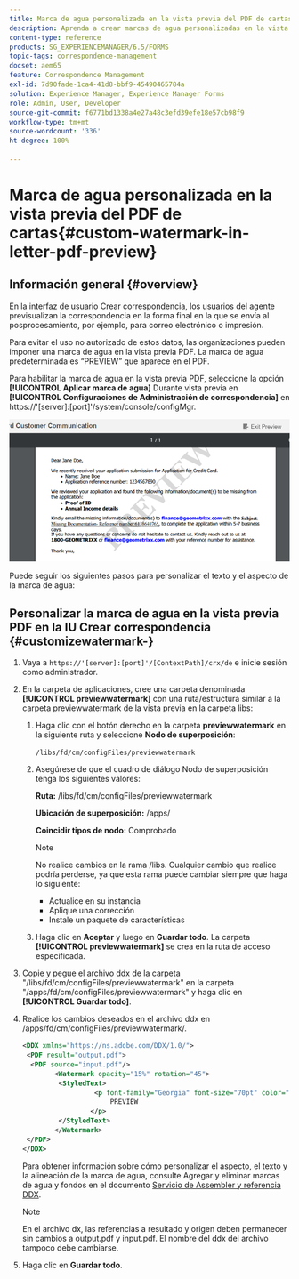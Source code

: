 ```yaml
---
title: Marca de agua personalizada en la vista previa del PDF de cartas
description: Aprenda a crear marcas de agua personalizadas en la vista previa PDF de la carta.
content-type: reference
products: SG_EXPERIENCEMANAGER/6.5/FORMS
topic-tags: correspondence-management
docset: aem65
feature: Correspondence Management
exl-id: 7d90fade-1ca4-41d8-bbf9-45490465784a
solution: Experience Manager, Experience Manager Forms
role: Admin, User, Developer
source-git-commit: f6771bd1338a4e27a48c3efd39efe18e57cb98f9
workflow-type: tm+mt
source-wordcount: '336'
ht-degree: 100%

---
```


# Marca de agua personalizada en la vista previa del PDF de cartas{#custom-watermark-in-letter-pdf-preview}

## Información general {#overview}

En la interfaz de usuario Crear correspondencia, los usuarios del agente previsualizan la correspondencia en la forma final en la que se envía al posprocesamiento, por ejemplo, para correo electrónico o impresión.

Para evitar el uso no autorizado de estos datos, las organizaciones pueden imponer una marca de agua en la vista previa PDF. La marca de agua predeterminada es “PREVIEW” que aparece en el PDF.

Para habilitar la marca de agua en la vista previa PDF, seleccione la opción **[!UICONTROL Aplicar marca de agua]** Durante vista previa en **[!UICONTROL Configuraciones de Administración de correspondencia]** en https://&#39;[server]:[port]&#39;/system/console/configMgr.

![default-watermark](assets/default-watermark.png)

Puede seguir los siguientes pasos para personalizar el texto y el aspecto de la marca de agua:

## Personalizar la marca de agua en la vista previa PDF en la IU Crear correspondencia {#customizewatermark-}

1. Vaya a `https://'[server]:[port]'/[ContextPath]/crx/de` e inicie sesión como administrador.
1. En la carpeta de aplicaciones, cree una carpeta denominada **[!UICONTROL previewwatermark]** con una ruta/estructura similar a la carpeta previewwatermark de la vista previa en la carpeta libs:

   1. Haga clic con el botón derecho en la carpeta **previewwatermark** en la siguiente ruta y seleccione **Nodo de superposición**:

      `/libs/fd/cm/configFiles/previewwatermark`

   1. Asegúrese de que el cuadro de diálogo Nodo de superposición tenga los siguientes valores:

      **Ruta:** /libs/fd/cm/configFiles/previewwatermark

      **Ubicación de superposición:** /apps/

      **Coincidir tipos de nodo:** Comprobado

      >[!NOTE]
      >
      >No realice cambios en la rama /libs. Cualquier cambio que realice podría perderse, ya que esta rama puede cambiar siempre que haga lo siguiente:
      >
      >    
      >    
      >    * Actualice en su instancia
      >    * Aplique una corrección
      >    * Instale un paquete de características
      >    
      >

   1. Haga clic en **Aceptar** y luego en **Guardar todo**. La carpeta **[!UICONTROL previewwatermark]** se crea en la ruta de acceso especificada.

1. Copie y pegue el archivo ddx de la carpeta &quot;/libs/fd/cm/configFiles/previewwatermark&quot; en la carpeta &quot;/apps/fd/cm/configFiles/previewwatermark&quot; y haga clic en **[!UICONTROL Guardar todo]**.
1. Realice los cambios deseados en el archivo ddx en /apps/fd/cm/configFiles/previewwatermark/.

   ```xml
   <DDX xmlns="https://ns.adobe.com/DDX/1.0/">
    <PDF result="output.pdf">
     <PDF source="input.pdf"/>
           <Watermark opacity="15%" rotation="45">
            <StyledText>
                     <p font-family="Georgia" font-size="70pt" color="black" font-weight="bold">
                         PREVIEW
                    </p>
            </StyledText>
           </Watermark>
    </PDF>
   </DDX>
   ```

   Para obtener información sobre cómo personalizar el aspecto, el texto y la alineación de la marca de agua, consulte Agregar y eliminar marcas de agua y fondos en el documento [Servicio de Assembler y referencia DDX](https://help.adobe.com/en_US/livecycle/11.0/ddxRef.pdf).

   >[!NOTE]
   >
   >En el archivo dx, las referencias a resultado y origen deben permanecer sin cambios a output.pdf y input.pdf. El nombre del ddx del archivo tampoco debe cambiarse.

1. Haga clic en **Guardar todo**.

